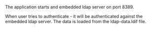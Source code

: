 The application starts and embedded ldap server on port 8389.

When user tries to authenticate - it will be authenticated against the embedded ldap server.
The data is loaded from the ldap-data.ldif file.
